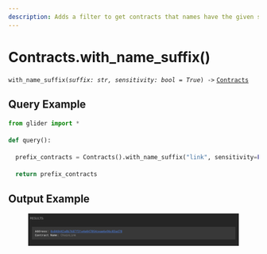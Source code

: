 ```yaml
---
description: Adds a filter to get contracts that names have the given suffix.
---
```


# Contracts.with\_name\_suffix()

`with_name_suffix(`_`suffix: str, sensitivity: bool = True`_`) ->` [`Contracts`](./)

## Query Example

```python
from glider import *

def query():

  prefix_contracts = Contracts().with_name_suffix("link", sensitivity=False).exec(1)

  return prefix_contracts
```

## Output Example

<figure><img src="../../.gitbook/assets/image (83).png" alt=""><figcaption></figcaption></figure>
